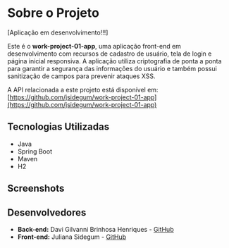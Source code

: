# Sobre o Projeto

[Aplicação em desenvolvimento!!!]

Este é o **work-project-01-app**, uma aplicação front-end em desenvolvimento com recursos de cadastro de usuário, tela de login e página inicial responsiva. 
A aplicação utiliza criptografia de ponta a ponta para garantir a segurança das informações do usuário e também possui sanitização de campos para prevenir ataques XSS.

A API relacionada a este projeto está disponível em: [https://github.com/jsidegum/work-project-01-app](https://github.com/jsidegum/work-project-01-app)

## Tecnologias Utilizadas

- Java
- Spring Boot
- Maven
- H2

## Screenshots

## Desenvolvedores

- **Back-end:** Davi Gilvanni Brinhosa Henriques - [GitHub](https://github.com/DaviBrinhosa)
- **Front-end:** Juliana Sidegum - [GitHub](https://github.com/jsidegum)

